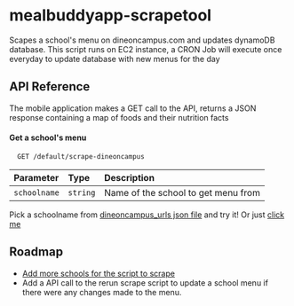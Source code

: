 # mealbuddyapp-scrapetool

Scapes a school's menu on dineoncampus.com and updates dynamoDB database. This script runs on EC2 instance, a CRON Job will execute once everyday to update database with new menus for the day

## API Reference

The mobile application makes a GET call to the API, returns a JSON response containing a map of foods and their nutrition facts

#### Get a school's menu

```http
  GET /default/scrape-dineoncampus
```

| Parameter | Type     | Description                |
| :-------- | :------- | :------------------------- |
| `schoolname` | `string` | Name of the school to get menu from |

Pick a schoolname from [dineoncampus_urls json file](https://github.com/adrinu/mealbuddyapp-backend/blob/master/dineoncampus_urls.json) and try it! Or just [click me](https://0qszzssmbk.execute-api.us-east-2.amazonaws.com/default/scrape-dineoncampus?schoolname=NYU) 

## Roadmap

- [Add more schools for the script to scrape](https://github.com/adrinu/mealbuddyapp-backend/blob/master/dineoncampus_urls.json)
- Add a API call to the rerun scrape script to update a school menu if there were any changes made to the menu.
